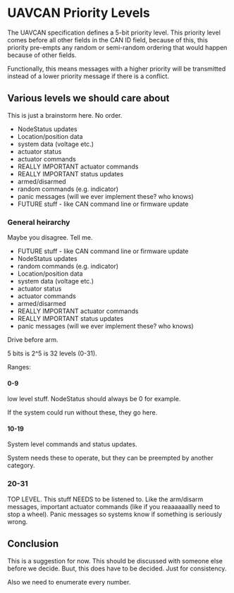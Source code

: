 # UAVCAN Priority Levels #

The UAVCAN specification defines a 5-bit priority level.
This priority level comes before all other fields in the CAN ID field,
because of this, this priority pre-empts any random or semi-random ordering
that would happen because of other fields.

Functionally, this means messages with a higher priority will be transmitted
instead of a lower priority message if there is a conflict.

## Various levels we should care about ##

This is just a brainstorm here.
No order.

- NodeStatus updates
- Location/position data
- system data (voltage etc.)
- actuator status
- actuator commands
- REALLY IMPORTANT actuator commands
- REALLY IMPORTANT status updates
- armed/disarmed
- random commands (e.g. indicator)
- panic messages (will we ever implement these? who knows)
- FUTURE stuff - like CAN command line or firmware update


### General heirarchy ###

Maybe you disagree. Tell me.

- FUTURE stuff - like CAN command line or firmware update
- NodeStatus updates
- random commands (e.g. indicator)
- Location/position data
- system data (voltage etc.)
- actuator status
- actuator commands
- armed/disarmed
- REALLY IMPORTANT actuator commands
- REALLY IMPORTANT status updates
- panic messages (will we ever implement these? who knows)

Drive before arm.

5 bits is 2^5 is 32 levels (0-31).

Ranges:

#### 0-9

low level stuff. NodeStatus should always be 0 for example.

If the system could run without these, they go here.

#### 10-19

System level commands and status updates.

System needs these to operate, but they can be preempted by another category.

### 20-31

TOP LEVEL. This stuff NEEDS to be listened to. Like the arm/disarm messages, important actuator commands (like if you reaaaaaallly need to stop a wheel).
Panic messages so systems know if something is seriously wrong.


## Conclusion

This is a suggestion for now. This should be discussed with someone else before we decide.
Buut, this does have to be decided. Just for consistency.

Also we need to enumerate every number.
